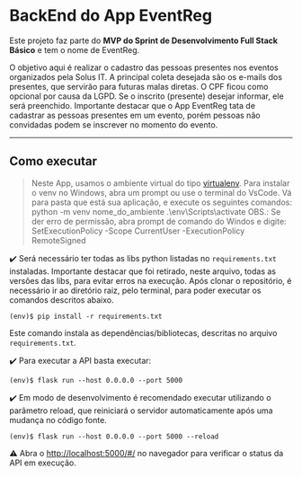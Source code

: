# BackEnd do App EventReg

Este projeto faz parte do **MVP do Sprint de Desenvolvimento Full Stack Básico** e tem o nome de EventReg.

O objetivo aqui é realizar o cadastro das pessoas presentes nos eventos organizados pela Solus IT.
A principal coleta desejada são os e-mails dos presentes, que servirão para futuras malas diretas.
O CPF ficou como opcional por causa da LGPD. Se o inscrito (presente) desejar informar, ele será preenchido.
Importante destacar que o App EventReg tata de cadastrar as pessoas presentes em um evento,
porém pessoas não convidadas podem se inscrever no momento do evento.

---
## Como executar 

> Neste App, usamos o ambiente virtual do tipo [virtualenv](https://virtualenv.pypa.io/en/latest/installation.html).
> Para instalar o venv no Windows, abra um prompt ou use o terminal do VsCode.
> Vá para pasta que está sua aplicação, e execute os seguintes comandos:
>   python -m venv nome_do_ambiente
>   .\env\Scripts\activate
> OBS.: Se der erro de permissão, abra prompt de comando do Windos e digite:
>   SetExecutionPolicy -Scope CurrentUser -ExecutionPolicy RemoteSigned

✔️ Será necessário ter todas as libs python listadas no `requirements.txt` instaladas.
Importante destacar que foi retirado, neste arquivo, todas as versões das libs, para evitar erros na execução.
Após clonar o repositório, é necessário ir ao diretório raiz, pelo terminal, para poder executar os comandos descritos abaixo.

```
(env)$ pip install -r requirements.txt
```

Este comando instala as dependências/bibliotecas, descritas no arquivo `requirements.txt`.

✔️ Para executar a API  basta executar:

```
(env)$ flask run --host 0.0.0.0 --port 5000
```

✔️ Em modo de desenvolvimento é recomendado executar utilizando o parâmetro reload, que reiniciará o servidor
automaticamente após uma mudança no código fonte. 

```
(env)$ flask run --host 0.0.0.0 --port 5000 --reload
```

⚠️ Abra o [http://localhost:5000/#/](http://localhost:5000/#/) no navegador para verificar o status da API em execução.
